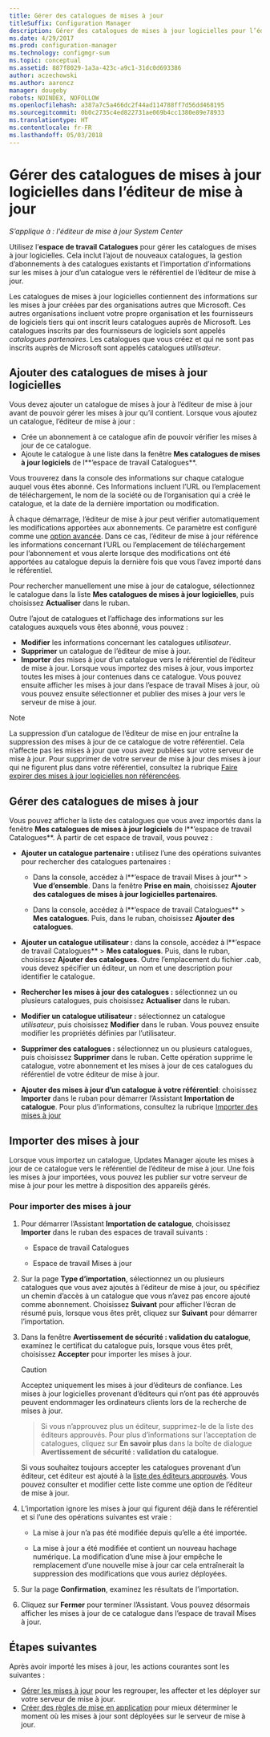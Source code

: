 ```yaml
---
title: Gérer des catalogues de mises à jour
titleSuffix: Configuration Manager
description: Gérer des catalogues de mises à jour logicielles pour l’éditeur de mise à jour System Center
ms.date: 4/29/2017
ms.prod: configuration-manager
ms.technology: configmgr-sum
ms.topic: conceptual
ms.assetid: 887f8029-1a3a-423c-a9c1-31dc0d693386
author: aczechowski
ms.author: aaroncz
manager: dougeby
robots: NOINDEX, NOFOLLOW
ms.openlocfilehash: a387a7c5a466dc2f44ad114788ff7d56dd468195
ms.sourcegitcommit: 0b0c2735c4ed822731ae069b4cc1380e89e78933
ms.translationtype: HT
ms.contentlocale: fr-FR
ms.lasthandoff: 05/03/2018
---
```

# <a name="manage-software-update-catalogs-in-updates-publisher"></a>Gérer des catalogues de mises à jour logicielles dans l’éditeur de mise à jour

*S’applique à : l'éditeur de mise à jour System Center*

Utilisez l’**espace de travail** **Catalogues** pour gérer les catalogues de mises à jour logicielles. Cela inclut l’ajout de nouveaux catalogues, la gestion d’abonnements à des catalogues existants et l’importation d’informations sur les mises à jour d’un catalogue vers le référentiel de l’éditeur de mise à jour.

Les catalogues de mises à jour logicielles contiennent des informations sur les mises à jour créées par des organisations autres que Microsoft. Ces autres organisations incluent votre propre organisation et les fournisseurs de logiciels tiers qui ont inscrit leurs catalogues auprès de Microsoft. Les catalogues inscrits par des fournisseurs de logiciels sont appelés *catalogues partenaires*. Les catalogues que vous créez et qui ne sont pas inscrits auprès de Microsoft sont appelés catalogues *utilisateur*.

## <a name="add-software-update-catalogs"></a>Ajouter des catalogues de mises à jour logicielles
Vous devez ajouter un catalogue de mises à jour à l’éditeur de mise à jour avant de pouvoir gérer les mises à jour qu’il contient. Lorsque vous ajoutez un catalogue, l’éditeur de mise à jour :
-   Crée un abonnement à ce catalogue afin de pouvoir vérifier les mises à jour de ce catalogue.
-   Ajoute le catalogue à une liste dans la fenêtre **Mes catalogues de mises à jour logiciels** de l**’espace de travail Catalogues**.  

Vous trouverez dans la console des informations sur chaque catalogue auquel vous êtes abonné. Ces Informations incluent l’URL ou l’emplacement de téléchargement, le nom de la société ou de l’organisation qui a créé le catalogue, et la date de la dernière importation ou modification.

À chaque démarrage, l’éditeur de mise à jour peut vérifier automatiquement les modifications apportées aux abonnements. Ce paramètre est configuré comme une [option avancée](/sccm/sum/tools/updates-publisher-options#advanced). Dans ce cas, l’éditeur de mise à jour référence les informations concernant l’URL ou l’emplacement de téléchargement pour l’abonnement et vous alerte lorsque des modifications ont été apportées au catalogue depuis la dernière fois que vous l’avez importé dans le référentiel.

Pour rechercher manuellement une mise à jour de catalogue, sélectionnez le catalogue dans la liste **Mes catalogues de mises à jour logicielles**, puis choisissez **Actualiser** dans le ruban.

Outre l’ajout de catalogues et l’affichage des informations sur les catalogues auxquels vous êtes abonné, vous pouvez :
-  **Modifier** les informations concernant les catalogues *utilisateur*.
-  **Supprimer** un catalogue de l’éditeur de mise à jour.
-  **Importer** des mises à jour d’un catalogue vers le référentiel de l’éditeur de mise à jour. Lorsque vous importez des mises à jour, vous importez toutes les mises à jour contenues dans ce catalogue. Vous pouvez ensuite afficher les mises à jour dans l’espace de travail Mises à jour, où vous pouvez ensuite sélectionner et publier des mises à jour vers le serveur de mise à jour.

> [!NOTE]   
> La suppression d’un catalogue de l’éditeur de mise en jour entraîne la suppression des mises à jour de ce catalogue de votre référentiel. Cela n’affecte pas les mises à jour que vous avez publiées sur votre serveur de mise à jour. Pour supprimer de votre serveur de mise à jour des mises à jour qui ne figurent plus dans votre référentiel, consultez la rubrique [Faire expirer des mises à jour logicielles non référencées](/sccm/sum/tools/updates-publisher-options#expire-unreferenced-software-updates).

## <a name="manage-update-catalogs"></a>Gérer des catalogues de mises à jour
Vous pouvez afficher la liste des catalogues que vous avez importés dans la fenêtre **Mes catalogues de mises à jour logiciels** de l**’espace de travail Catalogues**. À partir de cet espace de travail, vous pouvez :

-   **Ajouter un catalogue partenaire :** utilisez l’une des opérations suivantes pour rechercher des catalogues partenaires :

    -   Dans la console, accédez à l**’espace de travail Mises à jour** > **Vue d’ensemble**. Dans la fenêtre **Prise en main**, choisissez **Ajouter des catalogues de mises à jour logicielles partenaires**.

    -   Dans la console, accédez à l**’espace de travail Catalogues** > **Mes catalogues**. Puis, dans le ruban, choisissez **Ajouter des catalogues**.

-   **Ajouter un catalogue utilisateur :** dans la console, accédez à l**’espace de travail Catalogues** > **Mes catalogues**. Puis, dans le ruban, choisissez **Ajouter des catalogues**. Outre l’emplacement du fichier .cab, vous devez spécifier un éditeur, un nom et une description pour identifier le catalogue.


-   **Rechercher les mises à jour des catalogues :** sélectionnez un ou plusieurs catalogues, puis choisissez **Actualiser** dans le ruban.

-   **Modifier un catalogue utilisateur :** sélectionnez un catalogue *utilisateur*, puis choisissez **Modifier** dans le ruban. Vous pouvez ensuite modifier les propriétés définies par l’utilisateur.

-   **Supprimer des catalogues :** sélectionnez un ou plusieurs catalogues, puis choisissez **Supprimer** dans le ruban. Cette opération supprime le catalogue, votre abonnement et les mises à jour de ces catalogues du référentiel de votre éditeur de mise à jour.

-   **Ajouter des mises à jour d’un catalogue à votre référentiel**: choisissez **Importer** dans le ruban pour démarrer l’Assistant **Importation de catalogue**. Pour plus d’informations, consultez la rubrique [Importer des mises à jour](#import-updates)

## <a name="import-updates"></a>Importer des mises à jour
Lorsque vous importez un catalogue, Updates Manager ajoute les mises à jour de ce catalogue vers le référentiel de l’éditeur de mise à jour. Une fois les mises à jour importées, vous pouvez les publier sur votre serveur de mise à jour pour les mettre à disposition des appareils gérés.

### <a name="to-import-updates"></a>Pour importer des mises à jour
1.  Pour démarrer l’Assistant **Importation de catalogue**, choisissez **Importer** dans le ruban des espaces de travail suivants :

    -   Espace de travail Catalogues

    -   Espace de travail Mises à jour

2.  Sur la page **Type d’importation**, sélectionnez un ou plusieurs catalogues que vous avez ajoutés à l’éditeur de mise à jour, ou spécifiez un chemin d’accès à un catalogue que vous n’avez pas encore ajouté comme abonnement. Choisissez **Suivant** pour afficher l’écran de résumé puis, lorsque vous êtes prêt, cliquez sur **Suivant** pour démarrer l’importation.

3.  Dans la fenêtre **Avertissement de sécurité : validation du catalogue**, examinez le certificat du catalogue puis, lorsque vous êtes prêt, choisissez **Accepter** pour importer les mises à jour.

    > [!CAUTION]    
    > Acceptez uniquement les mises à jour d’éditeurs de confiance. Les mises à jour logicielles provenant d’éditeurs qui n’ont pas été approuvés peuvent endommager les ordinateurs clients lors de la recherche de mises à jour.

    >  Si vous n’approuvez plus un éditeur, supprimez-le de la liste des éditeurs approuvés. Pour plus d’informations sur l’acceptation de catalogues, cliquez sur **En savoir plus** dans la boîte de dialogue **Avertissement de sécurité : validation du catalogue**.

    Si vous souhaitez toujours accepter les catalogues provenant d’un éditeur, cet éditeur est ajouté à la [liste des éditeurs approuvés](/sccm/sum/tools/updates-publisher-options#trusted-publishers). Vous pouvez consulter et modifier cette liste comme une option de l’éditeur de mise à jour.

4.  L’importation ignore les mises à jour qui figurent déjà dans le référentiel et si l’une des opérations suivantes est vraie :

    -   La mise à jour n’a pas été modifiée depuis qu’elle a été importée.

    -   La mise à jour a été modifiée et contient un nouveau hachage numérique. La modification d’une mise à jour empêche le remplacement d’une nouvelle mise à jour car cela entraînerait la suppression des modifications que vous auriez déployées.

5.  Sur la page **Confirmation**, examinez les résultats de l’importation.

6.  Cliquez sur **Fermer** pour terminer l’Assistant. Vous pouvez désormais afficher les mises à jour de ce catalogue dans l’espace de travail Mises à jour.

## <a name="next-steps"></a>Étapes suivantes
Après avoir importé les mises à jour, les actions courantes sont les suivantes :
-   [Gérer les mises à jour](/sccm/sum/tools/manage-updates-with-updates-publisher) pour les regrouper, les affecter et les déployer sur votre serveur de mise à jour.
-   [Créer des règles de mise en application](/sccm/sum/tools/updates-publisher-applicability-rules) pour mieux déterminer le moment où les mises à jour sont déployées sur le serveur de mise à jour.
